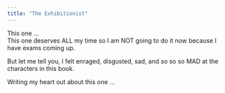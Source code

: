 ```yaml
---
title: "The Exhibitionist"
---
```

This one ...  
This one deserves ALL my time so I am NOT going to do it now because I have exams coming up.  

But let me tell you, I felt enraged, disgusted, sad, and so so so MAD at the characters in this book.


<p id="typingEffect">Writing my heart out about this one <span id="loadingDots">...</span></p>

<script>
  // JavaScript code for the typing effect
  const typingElement = document.getElementById("typingEffect");
  const dotsElement = document.getElementById("loadingDots");

  let dotsCount = 0;
  let interval;

  function startAnimation() {
    interval = setInterval(() => {
      dotsElement.textContent = ".".repeat(dotsCount % 4);
      dotsCount++;
    }, 500);
  }

  typingElement.addEventListener("mouseenter", () => {
    clearInterval(interval);
    dotsElement.style.display = "none";
  });

  typingElement.addEventListener("mouseleave", () => {
    dotsCount = 0;
    dotsElement.style.display = "inline";
    startAnimation();
  });

  startAnimation();
</script>
